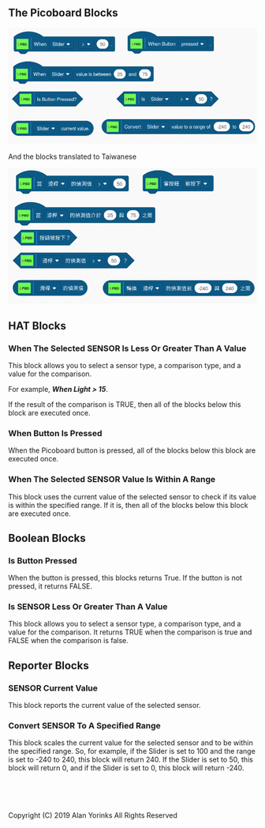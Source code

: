 ## The Picoboard Blocks

<img src="../images/pico_blocks_en.png" >

And the blocks translated to Taiwanese

<img src="../images/pico_blocks_tw.png" >


## HAT Blocks

### When The Selected SENSOR Is Less Or Greater Than A Value
This block allows you to select a sensor type, a comparison type, and a
value for the comparison.

For example, ***When Light > 15***.

If the result of the comparison is TRUE, then all of the blocks below
this block are executed once.

### When Button Is Pressed
When the Picoboard button is pressed, all of the blocks below this block
are executed once.

### When The Selected SENSOR Value Is Within A Range
This block uses the current value of the selected sensor to check if its
value is within the specified range. If it is, then all of the blocks
below this block are executed once.

## Boolean Blocks

### Is Button Pressed
When the button is pressed, this blocks returns True. If the button is
not pressed, it returns FALSE.

### Is SENSOR Less Or Greater Than A Value
This block allows you to select a sensor type, a comparison type, and a
value for the comparison. It returns TRUE when the comparison is true
and FALSE when the comparison is false.

## Reporter Blocks

### SENSOR Current Value
This block reports the current value of the selected sensor.

### Convert SENSOR To A Specified Range
This block scales the current value for the selected sensor and to be
within the specified range. So, for example, if the Slider is set to 100
and the range is set to -240 to 240, this block will return 240. If the
Slider is set to 50, this block will return 0, and if the Slider is set
to 0, this block will return -240.

 
 <br> <br> <br>


Copyright (C) 2019 Alan Yorinks All Rights Reserved
